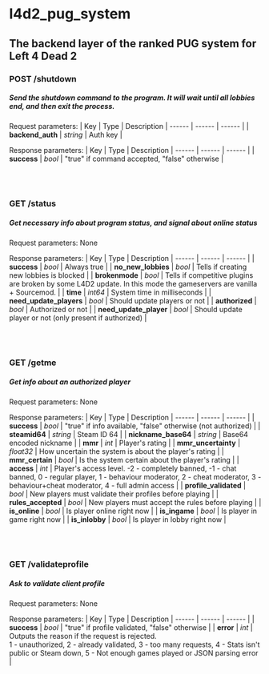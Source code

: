 
# l4d2_pug_system
## The backend layer of the ranked PUG system for Left 4 Dead 2

### POST /shutdown
##### Send the shutdown command to the program. It will wait until all lobbies end, and then exit the process.
Request parameters:
| Key | Type | Description
| ------ | ------ | ------ |
| <strong>backend_auth</strong> | _string_ | Auth key |

Response parameters:
| Key | Type | Description
| ------ | ------ | ------ |
| <strong>success</strong> | _bool_ | "true" if command accepted, "false" otherwise |

<br/><br/>

### GET /status
##### Get necessary info about program status, and signal about online status
Request parameters: None

Response parameters:
| Key | Type | Description
| ------ | ------ | ------ |
| <strong>success</strong> | _bool_ | Always true |
| <strong>no_new_lobbies</strong> | _bool_ | Tells if creating new lobbies is blocked |
| <strong>brokenmode</strong> | _bool_ | Tells if competitive plugins are broken by some L4D2 update. In this mode the gameservers are vanilla + Sourcemod. |
| <strong>time</strong> | _int64_ | System time in milliseconds |
| <strong>need_update_players</strong> | _bool_ | Should update players or not |
| <strong>authorized</strong> | _bool_ | Authorized or not |
| <strong>need_update_player</strong> | _bool_ | Should update player or not (only present if authorized) |

<br/><br/>

### GET /getme
##### Get info about an authorized player
Request parameters: None

Response parameters:
| Key | Type | Description
| ------ | ------ | ------ |
| <strong>success</strong> | _bool_ | "true" if info available, "false" otherwise (not authorized) |
| <strong>steamid64</strong> | _string_ | Steam ID 64 |
| <strong>nickname_base64</strong> | _string_ | Base64 encoded nickname |
| <strong>mmr</strong> | _int_ | Player's rating |
| <strong>mmr_uncertainty</strong> | _float32_ | How uncertain the system is about the player's rating |
| <strong>mmr_certain</strong> | _bool_ | Is the system certain about the player's rating |
| <strong>access</strong> | _int_ | Player's access level. -2 - completely banned, -1 - chat banned, 0 - regular player, 1 - behaviour moderator, 2 - cheat moderator, 3 - behaviour+cheat moderator, 4 - full admin access |
| <strong>profile_validated</strong> | _bool_ | New players must validate their profiles before playing |
| <strong>rules_accepted</strong> | _bool_ | New players must accept the rules before playing |
| <strong>is_online</strong> | _bool_ | Is player online right now |
| <strong>is_ingame</strong> | _bool_ | Is player in game right now |
| <strong>is_inlobby</strong> | _bool_ | Is player in lobby right now |

<br/><br/>

### GET /validateprofile
##### Ask to validate client profile
Request parameters: None

Response parameters:
| Key | Type | Description
| ------ | ------ | ------ |
| <strong>success</strong> | _bool_ | "true" if profile validated, "false" otherwise |
| <strong>error</strong> | _int_ | Outputs the reason if the request is rejected.<br>1 - unauthorized, 2 - already validated, 3 - too many requests, 4 - Stats isn't public or Steam down, 5 - Not enough games played or JSON parsing error |
